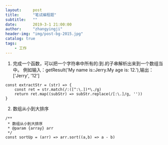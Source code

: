 ```yaml
---
layout:     post
title:      "笔试编程题"
subtitle:   ""
date:       2019-3-1 21:00:00
author:     "zhangyingji"
header-img: "img/post-bg-2015.jpg"
catalog: true
tags:
    - 工作
---
```


1. 完成一个函数，可以把一个字符串中所有的:到.的子串解析出来到一个数组当中。
例如输入：getResult('My name is::Jerry.My age is: 12.'),输出：['Jerry', '12']

```
const extractStr = (str) => {
    const ret = str.match(/:([^:\.])*\./g)
    return ret.map((subStr) => subStr.replace(/[:\.]/g, '')) 
}
```

2. 数组从小到大排序

```
/**
 * 数组从小到大排序
 * @param {array} arr 
 */
const sortUp = (arr) => arr.sort((a,b) => a - b)
```